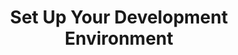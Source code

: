 ---
title: "Set Up Your Development Environment"
description: "A documentation to start building on Algorand, you will first need to prepare your development environment and get access to a node, or use third-party APIs to submit new transactions, read blockchain data, and manage wallets. This documentation shows you the different options available and explain its capabilities."
type: "tutorial"
category: "Algorand Basics"
difficulty: "Intermediate"
summary: "Preparing the development environment to build on Algorand"
file_path: ""
image: "https://assets-global.website-files.com/5e39e095596498a8b9624af1/5ffca6e3e0d8ad9231cc2af6_Portfolio-course---final.png"
link: "https://developer.algorand.org/docs/get-started/devenv/"
status: "open"
---